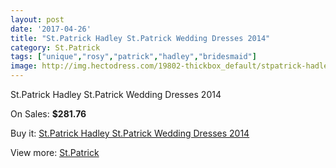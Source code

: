 ```yaml
---
layout: post
date: '2017-04-26'
title: "St.Patrick Hadley St.Patrick Wedding Dresses 2014"
category: St.Patrick
tags: ["unique","rosy","patrick","hadley","bridesmaid"]
image: http://img.hectodress.com/19802-thickbox_default/stpatrick-hadley-stpatrick-wedding-dresses-2014.jpg
---
```

St.Patrick Hadley St.Patrick Wedding Dresses 2014

On Sales: **$281.76**
<a href="https://www.hectodress.com/stpatrick/9234-stpatrick-hadley-stpatrick-wedding-dresses-2014.html"><amp-img layout="responsive" width="600" height="600" src="//img.hectodress.com/19802-thickbox_default/stpatrick-hadley-stpatrick-wedding-dresses-2014.jpg" alt="St.Patrick Hadley St.Patrick Wedding Dresses 2014 0" /></a>
<a href="https://www.hectodress.com/stpatrick/9234-stpatrick-hadley-stpatrick-wedding-dresses-2014.html"><amp-img layout="responsive" width="600" height="600" src="//img.hectodress.com/19804-thickbox_default/stpatrick-hadley-stpatrick-wedding-dresses-2014.jpg" alt="St.Patrick Hadley St.Patrick Wedding Dresses 2014 1" /></a>
<a href="https://www.hectodress.com/stpatrick/9234-stpatrick-hadley-stpatrick-wedding-dresses-2014.html"><amp-img layout="responsive" width="600" height="600" src="//img.hectodress.com/19803-thickbox_default/stpatrick-hadley-stpatrick-wedding-dresses-2014.jpg" alt="St.Patrick Hadley St.Patrick Wedding Dresses 2014 2" /></a>

Buy it: [St.Patrick Hadley St.Patrick Wedding Dresses 2014](https://www.hectodress.com/stpatrick/9234-stpatrick-hadley-stpatrick-wedding-dresses-2014.html "St.Patrick Hadley St.Patrick Wedding Dresses 2014")

View more: [St.Patrick](https://www.hectodress.com/153-stpatrick "St.Patrick")